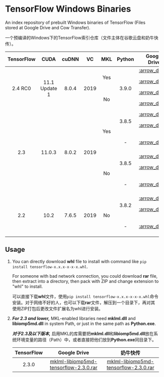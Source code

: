 # TensorFlow Windows Binaries

An index repository of prebuilt Windows binaries of TensorFlow (Files stored at Google Drive and Cow Transfer).

一个预编译的Windows下的TensorFlow索引仓库（文件主体在谷歌云盘和奶牛快传）。

<table>
    <thead align="center">
        <tr>
            <th>TensorFlow</th>
            <th>CUDA</th>
            <th>cuDNN</th>
            <th>VC</th>
            <th>MKL</th>
            <th>Python</th>
            <th>Google Drive</th>
            <th>奶牛快传</th>
            <th>File Type</th>
            <th>Size</th>
        </tr>
    </thead>
    <tbody align="center">
        <tr>
            <td rowspan="4">2.4 RC0</td>
            <td rowspan="4">11.1 Update 1</td>
            <td rowspan="4">8.0.4</td>
            <td rowspan="4">2019</td>
            <td rowspan="2">Yes</td>
            <td rowspan="4">3.9.0</td>
            <td><a href="https://drive.google.com/file/d/1-77K36l80DeVa_o8lhX_KXZuNcNcc03D/view?usp=sharing" title="tensorflow-mkl-2.4.0rc0-cp39-cp39-win_amd64.whl">:arrow_down:</a></td>
            <td><a href="https://mua.cowtransfer.com/s/c9e17e1f70e547" title="tensorflow-mkl-2.4.0rc0-cp39-cp39-win_amd64.whl">:arrow_down:</a></td>
            <td>wheel</td>
            <td>717.82MB</td>
        </tr>
        <tr>
            <td><a href="https://drive.google.com/file/d/1Eq8zJY-i2sBlEttaUzm5pIBjh5ofQMDc/view?usp=sharing" title="tensorflow-mkl-2.4.0rc0-cp39-cp39-win_amd64.rar">:arrow_down:</a></td>
            <td><a href="https://mua.cowtransfer.com/s/dbdea81568e24b" title="tensorflow-mkl-2.4.0rc0-cp39-cp39-win_amd64.rar">:arrow_down:</a></td>
            <td>wheel (rar)</td>
            <td>292.58MB</td>
        </tr>
        <tr>
            <td rowspan="2">No</td>
            <td><a href="https://drive.google.com/file/d/1aC7x2Y5rHQ7h7sEp0vWYbePE5qG5LbOA/view?usp=sharing" title="tensorflow-2.4.0rc0-cp39-cp39-win_amd64.whl">:arrow_down:</a></td>
            <td><a href="https://mua.cowtransfer.com/s/7f81a69df7234b" title="tensorflow-2.4.0rc0-cp39-cp39-win_amd64.whl">:arrow_down:</a></td>
            <td>wheel</td>
            <td>717.81MB</td>
        </tr>
        <tr>
            <td><a href="https://drive.google.com/file/d/1FCh23hiFW_BvPqaTS9w1dO57Lor8Sl5s/view?usp=sharing" title="tensorflow-2.4.0rc0-cp39-cp39-win_amd64.rar">:arrow_down:</a></td>
            <td><a href="https://mua.cowtransfer.com/s/a4953691f9914b" title="tensorflow-2.4.0rc0-cp39-cp39-win_amd64.rar">:arrow_down:</a></td>
            <td>wheel (rar)</td>
            <td>292.55MB</td>
        </tr>
        <tr>
            <td rowspan="6">2.3</td>
            <td rowspan="6">11.0.3</td>
            <td rowspan="6">8.0.2</td>
            <td rowspan="6">2019</td>
            <td rowspan="3">Yes</td>
            <td rowspan="2">3.8.5</td>
            <td><a href="https://drive.google.com/file/d/1zUoH6HWdlvjYXGunW1AX52IoNAW6Dtqt/view?usp=sharing" title="tensorflow-2.3.0-cp38-cp38-win_amd64_mkl.whl">:arrow_down:</a></td>
            <td><a href="https://mua.cowtransfer.com/s/f76ffbdb1f1d46" title="tensorflow-2.3.0-cp38-cp38-win_amd64_mkl.whl">:arrow_down:</a></td>
            <td>wheel</td>
            <td>633.06MB</td>
        </tr>
        <tr>
            <td><a href="https://drive.google.com/file/d/1HkAJKGC_Jf8wr1HwsmHWOUfrvjEdDAkV/view?usp=sharing" title="tensorflow-2.3.0-cp38-cp38-win_amd64_mkl.rar">:arrow_down:</a></td>
            <td><a href="https://mua.cowtransfer.com/s/8f1fc536b5a244" title="tensorflow-2.3.0-cp38-cp38-win_amd64_mkl.rar">:arrow_down:</a></td>
            <td>wheel (rar)</td>
            <td>246.55MB</td>
        </tr>
        <tr>
            <td>-</td>
            <td><a href="https://drive.google.com/file/d/1vzR6k2asgge8N9kbCPd9PletNnFqh2Hx/view?usp=sharing" title="libtensorflow-2.3.0-mkl.rar">:arrow_down:</a></td>
            <td><a href="https://mua.cowtransfer.com/s/014062f95e1b48" title="libtensorflow-2.3.0-mkl.rar">:arrow_down:</a></td>
            <td>C Library (rar)</td>
            <td>181.82MB</td>
        </tr>
        <tr>
            <td rowspan="3">No</td>
            <td rowspan="2">3.8.5</td>
            <td><a href="https://drive.google.com/file/d/1KVSd7agoxkn3U9p0icc9maXG2NnQBir_/view?usp=sharing" title="tensorflow-2.3.0-cp38-cp38-win_amd64.whl">:arrow_down:</a></td>
            <td><a href="https://mua.cowtransfer.com/s/81c738aa4c294f" title="tensorflow-2.3.0-cp38-cp38-win_amd64.whl">:arrow_down:</a></td>
            <td>wheel</td>
            <td>506.53MB</td>
        </tr>
        <tr>
            <td><a href="https://drive.google.com/file/d/1RM1dPpM8tpDjT_kdpAAF_on03Op9su5S/view?usp=sharing" title="tensorflow-2.3.0-cp38-cp38-win_amd64.rar">:arrow_down:</a></td>
            <td><a href="https://mua.cowtransfer.com/s/1c088700b32549" title="tensorflow-2.3.0-cp38-cp38-win_amd64.rar">:arrow_down:</a></td>
            <td>wheel (rar)</td>
            <td>210.11MB</td>
        </tr>
        <tr>
            <td>-</td>
            <td><a href="https://drive.google.com/file/d/1WVyREqUIy5WKwnmZ0h0Jh5BnaHET4OJB/view?usp=sharing" title="libtensorflow-2.3.0.rar">:arrow_down:</a></td>
            <td><a href="https://mua.cowtransfer.com/s/d23c7565bbdc4f" title="libtensorflow-2.3.0.rar">:arrow_down:</a></td>
            <td>C Library (rar)</td>
            <td>175.60MB</td>
        </tr>
        <tr>
            <td rowspan="3">2.2</td>
            <td rowspan="3">10.2</td>
            <td rowspan="3">7.6.5</td>
            <td rowspan="3">2019</td>
            <td rowspan="3">No</td>
            <td rowspan="2">3.8.2</td>
            <td><a href="https://drive.google.com/file/d/1WNT_FtBcFZSyTu_Le2U6Gb2mJRiHfEBB/view?usp=sharing" title="tensorflow-2.2.0-cp38-cp38-win_amd64.whl">:arrow_down:</a></td>
            <td><a href="https://mua.cowtransfer.com/s/956e65f916b540" title="tensorflow-2.2.0-cp38-cp38-win_amd64.whl">:arrow_down:</a></td>
            <td>wheel</td>
            <td>466.62MB</td>
        </tr>
        <tr>
            <td><a href="https://drive.google.com/file/d/1N0gjX8lH4HU5tzmdxJV6OQfnemjoLfhc/view?usp=sharing" title="tensorflow-2.2.0-cp38-cp38-win_amd64.rar">:arrow_down:</a></td>
            <td><a href="https://mua.cowtransfer.com/s/997541a4f5bc4f" title="tensorflow-2.2.0-cp38-cp38-win_amd64.rar">:arrow_down:</a></td>
            <td>wheel (rar)</td>
            <td>153.37MB</td>
        </tr>
        <tr>
            <td>-</td>
            <td><a href="https://drive.google.com/file/d/1bkSq3qwnwCLqsATDr42VviHOHFsIJNlq/view?usp=sharing" title="libtensorflow-2.2.0.rar">:arrow_down:</a></td>
            <td><a href="https://mua.cowtransfer.com/s/89d4ae93edfc40" title="libtensorflow-2.2.0.rar">:arrow_down:</a></td>
            <td>C Library (rar)</td>
            <td>110.90MB</td>
        </tr>
    </tbody>
</table>

## Usage

1. You can directly download **whl** file to install with command like `pip install tensorflow-x.x.x-x-x-x.whl`.

   For someone with bad network connection, you could download **rar** file, then extract into a directory, then pack with ZIP and change extension to "whl" to install.

   可以直接下载**whl**文件，使用`pip install tensorflow-x.x.x-x-x-x.whl`命令安装。对于网络不好的人，也可以下载**rar**文件，解压到一个目录下，再对其使用ZIP打包后更改文件扩展名为whl进行安装。

2. ***For 2.3 and lower,***
   MKL-enabled libraries need **mklml.dll** and **libiomp5md.dll** in system Path, or just in the same path as **Python.exe**.

   ***对于2.3及以下版本,***
   启用MKL的库需要把**mklml.dll**和**libiomp5md.dll**放在系统环境变量的路径（Path）中，或者直接把他们放到**Python.exe**同目录下。
   
   | TensorFlow | Google Drive | 奶牛快传 |
   | :-: | :-: | :-: |
   | 2.3.0 | [mklml-libiomp5md-tensorflow-2.3.0.rar](https://drive.google.com/file/d/1ra3yG373VFei0Lu-w52YcBc_pmGv_JaU/view?usp=sharing) | [mklml-libiomp5md-tensorflow-2.3.0.rar](https://mua.cowtransfer.com/s/d11e9a2794fc4a)
